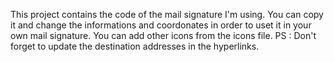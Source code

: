 This project contains the code of the mail signature I'm using.
You can copy it and change the informations and coordonates in order to uset it in your own mail signature.
You can add other icons from the icons file.
PS : Don't forget to update the destination addresses in the hyperlinks.
